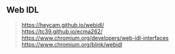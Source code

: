 ## Web IDL

> https://heycam.github.io/webidl/  
> https://tc39.github.io/ecma262/  
> https://www.chromium.org/developers/web-idl-interfaces  
> https://www.chromium.org/blink/webidl  

